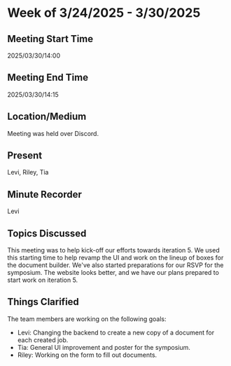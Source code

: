 # Week of 3/24/2025 - 3/30/2025

## Meeting Start Time

2025/03/30/14:00

## Meeting End Time

2025/03/30/14:15

## Location/Medium

Meeting was held over Discord.

## Present

Levi, Riley, Tia

## Minute Recorder

Levi

## Topics Discussed

This meeting was to help kick-off our efforts towards iteration 5. We used this starting time to help revamp the
UI and work on the lineup of boxes for the document builder. We've also started preparations for our RSVP for the 
symposium. The website looks better, and we have our plans prepared to start work on iteration 5.

## Things Clarified

The team members are working on the following goals:
- Levi: Changing the backend to create a new copy of a document for each created job.
- Tia: General UI improvement and poster for the symposium.
- Riley: Working on the form to fill out documents.